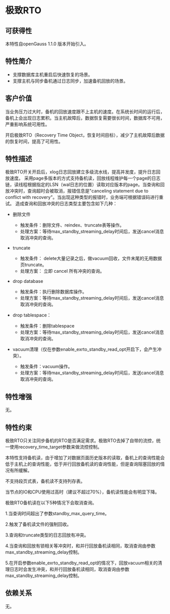 # 极致RTO

## 可获得性<a name="section57017810"></a>

本特性自openGauss 1.1.0 版本开始引入。

## 特性简介<a name="section43398242"></a>

-   支撑数据库主机重启后快速恢复的场景。
-   支撑主机与同步备机通过日志同步，加速备机回放的场景。

## 客户价值<a name="section55039858"></a>

当业务压力过大时，备机的回放速度跟不上主机的速度。在系统长时间的运行后，备机上会出现日志累积。当主机故障后，数据恢复需要很长时间，数据库不可用，严重影响系统可用性。

开启极致RTO（Recovery Time Object，恢复时间目标），减少了主机故障后数据的恢复时间，提高了可用性。

## 特性描述<a name="section25596675"></a>

极致RTO开关开启后，xlog日志回放建立多级流水线，提高并发度，提升日志回放速度。 采用page多版本的方式支持备机读，回放线程维护每一个page的日志链，读线程根据指定的LSN（wal日志的位置）读取对应版本的page。当查询和回放冲突时，查询超时会被取消，报错信息是"canceling statement due to conflict with recovery"。当出现这种类型的报错时，业务端可根据错误码进行重试。 造成查询和回放冲突的日志类型主要包含如下几种：

- 删除文件 
  -   触发条件：删除文件、reindex、truncate表等操作。 
  -   处理方案：等待max_standby_streaming_delay时间后，发送cancel消息取消冲突的查询。

- truncate 
    - 触发条件： delete大量记录之后，做vacuum回收，文件末尾的无用数据页truncate。 
    - 处理方案： 立即 cancel 所有冲突的查询。

- drop database 
    - 触发条件：执行删除数据库操作。 
    - 处理方案：等待max_standby_streaming_delay时间后，发送cancel消息取消冲突的查询。
- drop tablespace： 
    - 触发条件：删除tablespace 
   - 处理方案：等待max_standby_streaming_delay时间后，发送cancel消息取消冲突的查询。
- vacuum清理（仅在参数enable_exrto_standby_read_opt开启下，会产生冲突）。 
    - 触发条件：vacuum操作。 
    - 处理方案：等待max_standby_streaming_delay时间后，发送cancel消息取消冲突的查询。

## 特性增强<a name="section29043486"></a>

无。

## 特性约束<a name="section27741012910"></a>

极致RTO只关注同步备机的RTO是否满足需求。极致RTO去掉了自带的流控，统一使用recovery_time_target参数来做流控控制。


本特性支持备机读，由于增加了对数据页面历史版本的读取，备机上的查询性能会低于主机上的查询性能，低于并行回放备机读的查询性能，但是查询阻塞回放的情况有所缓解。 

不支持段页式表，备机读不支持列存表。 


当节点的IO和CPU使用过高时（建议不超过70%），备机读性能会有明显下降。 

极致RTO备机读在以下5种情况下会取消查询。

1.当查询时间超出了参数standby_max_query_time。 

2.触发了备机读文件的强制回收。 

3.查询和truncate类型的日志回放有冲突。 

4.当查询和回放有锁相关等冲突时，和并行回放备机读相同，取消查询由参数max_standby_streaming_delay控制。

 5.在开启参数enable_exrto_standby_read_opt的情况下，回放vacuum相关的清理日志时会发生冲突，和并行回放备机读相同，取消查询由参数max_standby_streaming_delay控制。

## 依赖关系<a name="section57771982"></a>

无。

